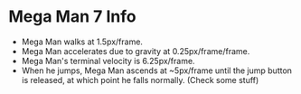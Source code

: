 # Mega Man 7 Info

* Mega Man walks at 1.5px/frame.
* Mega Man accelerates due to gravity at 0.25px/frame/frame.
* Mega Man's terminal velocity is 6.25px/frame.
* When he jumps, Mega Man ascends at ~5px/frame until the jump button is released, at which point he falls normally. (Check some stuff)
